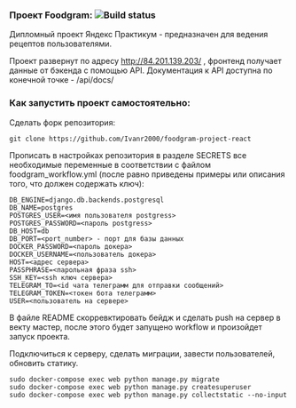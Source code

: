 ### Проект Foodgram: ![Build status](https://github.com/Ivanr2000/foodgram-project-react/actions/workflows/foodgram_workflow.yml/badge.svg)
Дипломный проект Яндекс Практикум - предназначен для ведения рецептов пользователями.

Проект развернут по адресу http://84.201.139.203/ , фронтенд получает данные от бэкенда с помощью API. Документация к API доступна по конечной точке - /api/docs/

### Как запустить проект самостоятельно:

Сделать форк репозитория:

```
git clone https://github.com/Ivanr2000/foodgram-project-react
```

Прописать в настройках репозитория в разделе SECRETS все необходимые переменные в соответствии с файлом foodgram_workflow.yml (после равно приведены примеры или описания того, что должен содержать ключ):
```
DB_ENGINE=django.db.backends.postgresql
DB_NAME=postgres
POSTGRES_USER=<имя пользователя postgress>
POSTGRES_PASSWORD=<пароль postgress>
DB_HOST=db
DB_PORT=<port_number> - порт для базы данных
DOCKER_PASSWORD=<пароль докера>
DOCKER_USERNAME=<пользователь докера>
HOST=<адрес сервера>
PASSPHRASE=<парольная фраза ssh>
SSH_KEY=<ssh ключ сервера>
TELEGRAM_TO=<id чата телеграмм для отправки сообщений>
TELEGRAM_TOKEN=<токен бота телеграмм>
USER=<пользователь на сервере>
```

В файле README скорревктировать бейдж и сделать push на сервер в векту мастер, после этого будет запущено workflow и произойдет запуск проекта.

Подключиться к серверу, сделать миграции, завести пользователей, обновить статику.

```
sudo docker-compose exec web python manage.py migrate
sudo docker-compose exec web python manage.py createsuperuser
sudo docker-compose exec web python manage.py collectstatic --no-input
```
